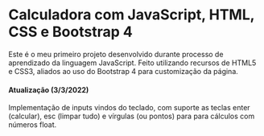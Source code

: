 # Calculadora com JavaScript, HTML, CSS e Bootstrap 4

Este é o meu primeiro projeto desenvolvido durante processo de aprendizado da linguagem JavaScript. Feito utilizando recursos de HTML5 e CSS3, aliados ao uso do Bootstrap 4 para customização da página.

#### Atualização (3/3/2022)

Implementação de inputs vindos do teclado, com suporte as teclas enter (calcular), esc (limpar tudo) e vírgulas (ou pontos) para para cálculos com números float.
